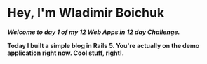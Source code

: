 **<h1>Hey, I'm Wladimir Boichuk</h1>
                                                                                                                                                                                                                                                                                                                                                                                  _<p>Welcome to day 1 of my 12 Web Apps in 12 day Challenge.</p>_
                                                                                                                                                                                                                                                                                                                                                                                  <p>Today I built a  simple blog in Rails 5. You're actually on the demo application right now. Cool stuff, right!.</p>**
